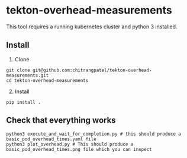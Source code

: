 # tekton-overhead-measurements

This tool requires a running kubernetes cluster and python 3 installed.

## Install
1. Clone
```
git clone git@github.com:chitrangpatel/tekton-overhead-measurements.git
cd tekton-overhead-measurements
```

2. Install
```
pip install .
```

## Check that everything works
```
python3 execute_and_wait_for_completion.py # this should produce a basic_pod_overhead_times.yaml file
python3 plot_overhead.py # This should produce a basic_pod_overhead_times.png file which you can inspect
```
